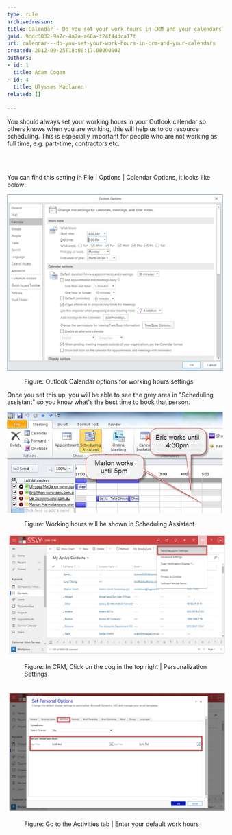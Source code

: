 ```yaml
---
type: rule
archivedreason: 
title: Calendar - Do you set your work hours in CRM and your calendars?
guid: 9ddc3832-9a7c-4a2a-a60a-f24f44dca17f
uri: calendar---do-you-set-your-work-hours-in-crm-and-your-calendars
created: 2012-09-25T18:08:17.0000000Z
authors:
- id: 1
  title: Adam Cogan
- id: 4
  title: Ulysses Maclaren
related: []

---
```



<p>​​You should always set your working hours in your Outlook calendar so others knows when you are working, this will help us to do resource scheduling.  This is especially important for people who are not working as full time, e.g. part-time, contractors etc.<br></p>
<br><excerpt class='endintro'></excerpt><br>
<p>You can find this setting in File | Options | Calendar Options, it looks like below:</p><dl class="image"><dl class="ssw15-rteElement-ImageArea"> 
      <img alt="Choose your working hours" src="Outlook work hours.jpg" style="width:551px;" /> 
   </dl><dd>Figure: Outlook Calendar options for working hours settings</dd></dl><p> Once you set this up, you will be able to see the grey area in "Scheduling assistant" so you know what's the best time to book that person.</p><dl class="image"><dl class="ssw15-rteElement-ImageArea"> 
      <img alt="You can see the working hours in Scheduling Assistant." src="SchedulingAssistant.jpg" style="width:550px;" />
   </dl><dd class="ssw15-rteElement-FigureNormal">Figure: Worki​​​​ng hours will be shown in Scheduling Assistant</dd></dl><dl class="image"><dl class="ssw15-rteElement-ImageArea"> 
      <img src="CRM-set-work-hours-1.jpg" alt="CRM-set-work-hours-1.jpg" style="margin:5px;width:808px;" /> 
   </dl><dd class="ssw15-rteElement-FigureNormal">Fi​​​​gure: In CRM, Click on the cog in the top right | Personalization Settings</dd></dl><dl class="image"><dl class="ssw15-rteElement-ImageArea">
      ​​​​<img src="CRM-set-work-hours-2.jpg" alt="CRM-set-work-hours-2.jpg" style="margin:5px;width:808px;" />
   </dl><dd class="ssw15-rteElement-FigureNormal">Figure​: Go t​​​o the Activities tab | Enter your default work hours</dd>​
​<br></dl>


